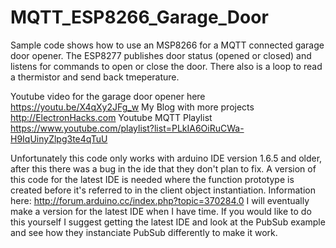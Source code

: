 # MQTT_ESP8266_Garage_Door
Sample code shows how to use an MSP8266 for a MQTT connected garage door opener.
The ESP8277 publishes door status (opened or closed) and listens for commands to open or close the door. There also is a loop to read a thermistor and send back tmeperature.

Youtube video for the garage door opener here https://youtu.be/X4qXy2JFg_w
My Blog with more projects http://ElectronHacks.com
Youtube MQTT Playlist https://www.youtube.com/playlist?list=PLkIA6OiRuCWa-H9IqUinyZlpg3te4qTuU

Unfortunately this code only works with arduino IDE version 1.6.5 and older, after this there was a bug in the ide that they don't plan to fix. A version of this code for the latest IDE is needed where the function prototype is created before it's referred to in the client object instantiation. Information here: http://forum.arduino.cc/index.php?topic=370284.0 
I will eventually make a version for the latest IDE when I have time. If you would like to do this yourself I suggest getting the latest IDE and look at the PubSub example and see how they instanciate PubSub differently to make it work.
